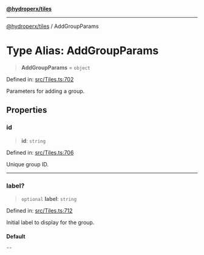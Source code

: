 [**@hydroperx/tiles**](../README.md)

***

[@hydroperx/tiles](../globals.md) / AddGroupParams

# Type Alias: AddGroupParams

> **AddGroupParams** = `object`

Defined in: [src/Tiles.ts:702](https://github.com/hydroperx/tiles.js/blob/e7df361dc5db8534367a3ce46e0ae3185d9045cd/src/Tiles.ts#L702)

Parameters for adding a group.

## Properties

### id

> **id**: `string`

Defined in: [src/Tiles.ts:706](https://github.com/hydroperx/tiles.js/blob/e7df361dc5db8534367a3ce46e0ae3185d9045cd/src/Tiles.ts#L706)

Unique group ID.

***

### label?

> `optional` **label**: `string`

Defined in: [src/Tiles.ts:712](https://github.com/hydroperx/tiles.js/blob/e7df361dc5db8534367a3ce46e0ae3185d9045cd/src/Tiles.ts#L712)

Initial label to display for the group.

#### Default

```ts
""
```

